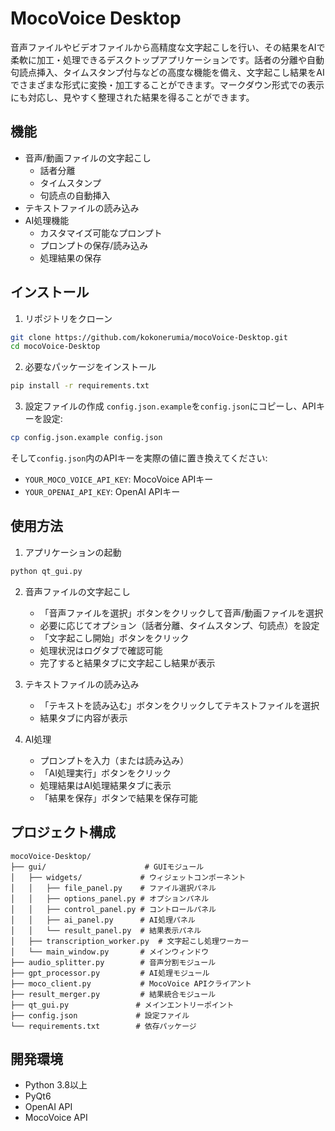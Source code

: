 # MocoVoice Desktop

音声ファイルやビデオファイルから高精度な文字起こしを行い、その結果をAIで柔軟に加工・処理できるデスクトップアプリケーションです。話者の分離や自動句読点挿入、タイムスタンプ付与などの高度な機能を備え、文字起こし結果をAIでさまざまな形式に変換・加工することができます。マークダウン形式での表示にも対応し、見やすく整理された結果を得ることができます。

## 機能

- 音声/動画ファイルの文字起こし
  - 話者分離
  - タイムスタンプ
  - 句読点の自動挿入
- テキストファイルの読み込み
- AI処理機能
  - カスタマイズ可能なプロンプト
  - プロンプトの保存/読み込み
  - 処理結果の保存

## インストール

1. リポジトリをクローン
```bash
git clone https://github.com/kokonerumia/mocoVoice-Desktop.git
cd mocoVoice-Desktop
```

2. 必要なパッケージをインストール
```bash
pip install -r requirements.txt
```

3. 設定ファイルの作成
`config.json.example`を`config.json`にコピーし、APIキーを設定:
```bash
cp config.json.example config.json
```

そして`config.json`内のAPIキーを実際の値に置き換えてください:
- `YOUR_MOCO_VOICE_API_KEY`: MocoVoice APIキー
- `YOUR_OPENAI_API_KEY`: OpenAI APIキー

## 使用方法

1. アプリケーションの起動
```bash
python qt_gui.py
```

2. 音声ファイルの文字起こし
   - 「音声ファイルを選択」ボタンをクリックして音声/動画ファイルを選択
   - 必要に応じてオプション（話者分離、タイムスタンプ、句読点）を設定
   - 「文字起こし開始」ボタンをクリック
   - 処理状況はログタブで確認可能
   - 完了すると結果タブに文字起こし結果が表示

3. テキストファイルの読み込み
   - 「テキストを読み込む」ボタンをクリックしてテキストファイルを選択
   - 結果タブに内容が表示

4. AI処理
   - プロンプトを入力（または読み込み）
   - 「AI処理実行」ボタンをクリック
   - 処理結果はAI処理結果タブに表示
   - 「結果を保存」ボタンで結果を保存可能

## プロジェクト構成

```
mocoVoice-Desktop/
├── gui/                      # GUIモジュール
│   ├── widgets/             # ウィジェットコンポーネント
│   │   ├── file_panel.py    # ファイル選択パネル
│   │   ├── options_panel.py # オプションパネル
│   │   ├── control_panel.py # コントロールパネル
│   │   ├── ai_panel.py      # AI処理パネル
│   │   └── result_panel.py  # 結果表示パネル
│   ├── transcription_worker.py  # 文字起こし処理ワーカー
│   └── main_window.py       # メインウィンドウ
├── audio_splitter.py        # 音声分割モジュール
├── gpt_processor.py         # AI処理モジュール
├── moco_client.py           # MocoVoice APIクライアント
├── result_merger.py         # 結果統合モジュール
├── qt_gui.py               # メインエントリーポイント
├── config.json             # 設定ファイル
└── requirements.txt        # 依存パッケージ
```

## 開発環境

- Python 3.8以上
- PyQt6
- OpenAI API
- MocoVoice API
